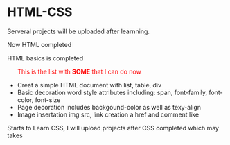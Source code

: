 # HTML-CSS
Serveral projects will be uploaded after learnning.

Now HTML completed

<!DOCTYPE HTML>
<html>
  <head>
  HTML basics is completed
  </head>
  
  <body>
    <ul><p style="color: red">This is the list with <strong>SOME</strong> that I can do now<p>
      <li> Creat a simple HTML document with list, table, div</li>
      <li> Basic decoration word style attributes including: span, font-family, font-color, font-size</li>
      <li> Page decoration includes backgound-color as well as texy-align</li>
      <li> Image insertation img src, link creation a href and comment like <!-- --></li>
    </ul>
  </body>
</html>

Starts to Learn CSS, I will upload projects after CSS completed
which may takes 
